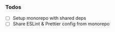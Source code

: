### Todos

- [ ] Setup monorepo with shared deps
- [ ] Share ESLint & Prettier config from monorepo
